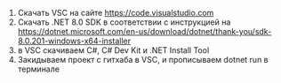 1. Скачать VSC на сайте https://code.visualstudio.com
2. Скачать .NET 8.0 SDK в соответствии с инструкцией на https://dotnet.microsoft.com/en-us/download/dotnet/thank-you/sdk-8.0.201-windows-x64-installer
3. в VSC скачиваем C#, C# Dev Kit и .NET Install Tool
4. Закидываем проект с гитхаба в VSC, и прописываем dotnet run в терминале